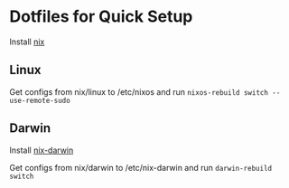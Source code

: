 # Dotfiles for Quick Setup

Install [nix](https://nixos.org/download/)  

## Linux

Get configs from nix/linux to /etc/nixos and run `nixos-rebuild switch --use-remote-sudo`  

## Darwin

Install [nix-darwin](https://github.com/nix-darwin/nix-darwin)

Get configs from nix/darwin to /etc/nix-darwin and run `darwin-rebuild switch`  
